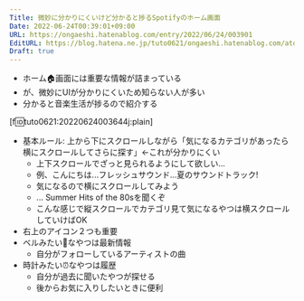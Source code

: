 ```yaml
---
Title: 微妙に分かりにくいけど分かると捗るSpotifyのホーム画面
Date: 2022-06-24T00:39:01+09:00
URL: https://ongaeshi.hatenablog.com/entry/2022/06/24/003901
EditURL: https://blog.hatena.ne.jp/tuto0621/ongaeshi.hatenablog.com/atom/entry/4207112889892634595
Draft: true
---
```


- ホーム🏠画面には重要な情報が詰まっている
- が、微妙にUIが分かりにくいため知らない人が多い
- 分かると音楽生活が捗るので紹介する

[f:id:tuto0621:20220624003644j:plain]

- 基本ルール: 上から下にスクロールしながら「気になるカテゴリがあったら横にスクロールしてさらに探す」←これが分かりにくい
	- 上下スクロールでざっと見られるようにして欲しい...
	- 例、こんにちは...フレッシュサウンド...夏のサウンドトラック!
	- 気になるので横にスクロールしてみよう
	- ... Summer Hits of the 80sを聞くぞ
	- こんな感じで縦スクロールでカテゴリ見て気になるやつは横スクロールしていけばOK
- 右上のアイコン２つも重要
- ベルみたい🔔なやつは最新情報
	- 自分がフォローしているアーティストの曲
- 時計みたい⏰なやつは履歴
	- 自分が過去に聞いたやつが探せる
	- 後からお気に入りしたいときに便利
